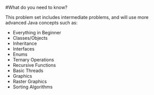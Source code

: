 #What do you need to know?

This problem set includes intermediate problems, and will use more advanced Java concepts such as:

- Everything in Beginner
- Classes/Objects
- Inheritance
- Interfaces
- Enums
- Ternary Operations
- Recursive Functions
- Basic Threads
- Graphics
- Raster Graphics 
- Sorting Algorithms


